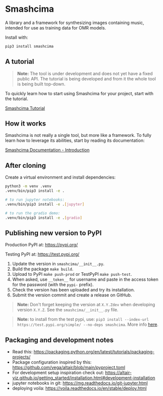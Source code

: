 # Smashcima

A library and a framework for synthesizing images containing music, intended for use as training data for OMR models.

Install with:

```bash
pip3 install smashcima
```


## A tutorial

> **Note:** The tool is under development and does not yet have a fixed public API. The tutorial is being developed and from it the whole tool is being built top-down.

To quickly learn how to start using Smashcima for your project, start with the tutorial.

[Smashcima Tutorial](docs/tutorial.md)


## How it works

Smashcima is not really a single tool, but more like a framework. To fully learn how to leverage its abilities, start by reading its documentation:

[Smashcima Documentation - Introduction](docs/introduction.md)


## After cloning

Create a virtual environment and install dependencies:

```bash
python3 -m venv .venv
.venv/bin/pip3 install -e .

# to run jupyter notebooks:
.venv/bin/pip3 install -e .[jupyter]

# to run the gradio demo:
.venv/bin/pip3 install -e .[gradio]
```


## Publishing new version to PyPI

Production PyPI at: https://pypi.org/

Testing PyPI at: https://test.pypi.org/

1. Update the version in `smashcima/__init__.py`.
2. Build the package `make build`.
3. Upload to PyPI `make push-prod` or TestPyPI `make push-test`.
4. When asked, use `__token__` for username and paste in the access token for the password (with the `pypi-` prefix).
5. Check the version has been uploaded and try its installation.
6. Submit the version commit and create a release on GitHub.

> **Note:** Don't forget keeping the version at `X.Y.Zdev` when developing version `X.Y.Z`. See the `smashcima/__init__.py` file.

> **Note:** to install from the test pypi, use: `pip3 install --index-url https://test.pypi.org/simple/ --no-deps smashcima`. More info [here](https://packaging.python.org/en/latest/tutorials/packaging-projects/#installing-your-newly-uploaded-package).


## Packaging and development notes

- Read this: https://packaging.python.org/en/latest/tutorials/packaging-projects/
- Package configuration inspired by this: https://github.com/vega/altair/blob/main/pyproject.toml
- For development setup inspiration check out: https://altair-viz.github.io/getting_started/installation.html#development-installation
- jupyter notebooks in git: https://mg.readthedocs.io/git-jupyter.html
- deploying voila: https://voila.readthedocs.io/en/stable/deploy.html

